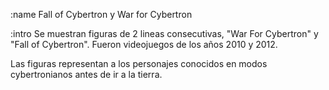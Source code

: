 :name
Fall of Cybertron y War for Cybertron

:intro
Se muestran figuras de 2 lineas consecutivas, "War For Cybertron" y "Fall of Cybertron".
Fueron videojuegos de los años 2010 y 2012.

Las figuras representan a los personajes conocidos en modos cybertronianos
antes de ir a la tierra.

